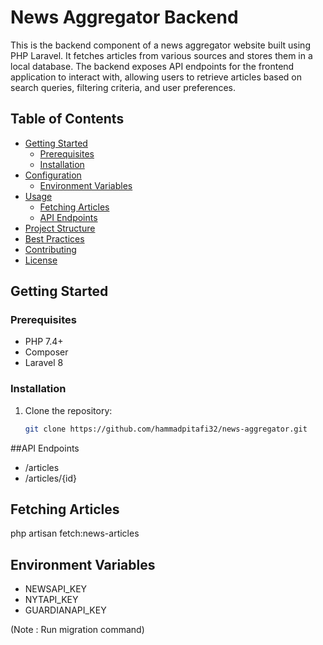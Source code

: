 # News Aggregator Backend

This is the backend component of a news aggregator website built using PHP Laravel. It fetches articles from various sources and stores them in a local database. The backend exposes API endpoints for the frontend application to interact with, allowing users to retrieve articles based on search queries, filtering criteria, and user preferences.

## Table of Contents

- [Getting Started](#getting-started)
  - [Prerequisites](#prerequisites)
  - [Installation](#installation)
- [Configuration](#configuration)
  - [Environment Variables](#environment-variables)
- [Usage](#usage)
  - [Fetching Articles](#fetching-articles)
  - [API Endpoints](#api-endpoints)
- [Project Structure](#project-structure)
- [Best Practices](#best-practices)
- [Contributing](#contributing)
- [License](#license)

## Getting Started

### Prerequisites

- PHP 7.4+
- Composer
- Laravel 8

### Installation

1. Clone the repository:

   ```bash
   git clone https://github.com/hammadpitafi32/news-aggregator.git


##API Endpoints
- /articles
- /articles/{id}

## Fetching Articles

php artisan fetch:news-articles

## Environment Variables

- NEWSAPI_KEY
- NYTAPI_KEY
- GUARDIANAPI_KEY

(Note : Run migration command)